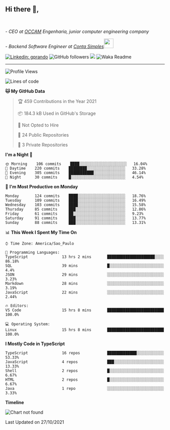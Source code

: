 <h2>Hi there  👋,</h2> </br>

<p><em>- CEO at <a href="https://occamengenharia.com/">OCCAM</a> Engenharia, junior computer engineering company
</em></p>

<p><em>- Backend Software Engineer at <a href="https://contasimples.com">Conta Simples</a><img src="https://media.giphy.com/media/WUlplcMpOCEmTGBtBW/giphy.gif" width="30"> 
</em></p>

[![Linkedin: gprando](https://img.shields.io/badge/-gprando-blue?style=flat-square&logo=Linkedin&logoColor=white&link=https://www.linkedin.com/in/gprando/)](https://www.linkedin.com/in/gprando)
![GitHub followers](https://img.shields.io/github/followers/gprando?label=Follow&style=social)
![](https://visitor-badge.glitch.me/badge?page_id=gprando.gprando)
![Waka Readme](https://github.com/gprando/gprando/workflows/Waka%20Readme/badge.svg)

---
<!--START_SECTION:waka-->
![Profile Views](http://img.shields.io/badge/Profile%20Views-17-blue)

![Lines of code](https://img.shields.io/badge/From%20Hello%20World%20I%27ve%20Written-263639%20lines%20of%20code-blue)

**🐱 My GitHub Data** 

> 🏆 459 Contributions in the Year 2021
 > 
> 📦 184.3 kB Used in GitHub's Storage 
 > 
> 🚫 Not Opted to Hire
 > 
> 📜 24 Public Repositories 
 > 
> 🔑 3 Private Repositories  
 > 
**I'm a Night 🦉** 

```text
🌞 Morning    106 commits    ████░░░░░░░░░░░░░░░░░░░░░   16.04% 
🌆 Daytime    220 commits    ████████░░░░░░░░░░░░░░░░░   33.28% 
🌃 Evening    305 commits    ███████████░░░░░░░░░░░░░░   46.14% 
🌙 Night      30 commits     █░░░░░░░░░░░░░░░░░░░░░░░░   4.54%

```
📅 **I'm Most Productive on Monday** 

```text
Monday       124 commits    ████░░░░░░░░░░░░░░░░░░░░░   18.76% 
Tuesday      109 commits    ████░░░░░░░░░░░░░░░░░░░░░   16.49% 
Wednesday    103 commits    ████░░░░░░░░░░░░░░░░░░░░░   15.58% 
Thursday     85 commits     ███░░░░░░░░░░░░░░░░░░░░░░   12.86% 
Friday       61 commits     ██░░░░░░░░░░░░░░░░░░░░░░░   9.23% 
Saturday     91 commits     ███░░░░░░░░░░░░░░░░░░░░░░   13.77% 
Sunday       88 commits     ███░░░░░░░░░░░░░░░░░░░░░░   13.31%

```


📊 **This Week I Spent My Time On** 

```text
⌚︎ Time Zone: America/Sao_Paulo

💬 Programming Languages: 
TypeScript               13 hrs 2 mins       █████████████████████░░░░   86.18% 
SQL                      39 mins             █░░░░░░░░░░░░░░░░░░░░░░░░   4.4% 
JSON                     29 mins             ░░░░░░░░░░░░░░░░░░░░░░░░░   3.23% 
Markdown                 28 mins             ░░░░░░░░░░░░░░░░░░░░░░░░░   3.19% 
JavaScript               22 mins             ░░░░░░░░░░░░░░░░░░░░░░░░░   2.44%

🔥 Editors: 
VS Code                  15 hrs 8 mins       █████████████████████████   100.0%

💻 Operating System: 
Linux                    15 hrs 8 mins       █████████████████████████   100.0%

```

**I Mostly Code in TypeScript** 

```text
TypeScript               16 repos            █████████████░░░░░░░░░░░░   53.33% 
JavaScript               4 repos             ███░░░░░░░░░░░░░░░░░░░░░░   13.33% 
Shell                    2 repos             █░░░░░░░░░░░░░░░░░░░░░░░░   6.67% 
HTML                     2 repos             █░░░░░░░░░░░░░░░░░░░░░░░░   6.67% 
Java                     1 repo              ░░░░░░░░░░░░░░░░░░░░░░░░░   3.33%

```


**Timeline**

![Chart not found](https://raw.githubusercontent.com/gprando/gprando/master/charts/bar_graph.png) 


 Last Updated on 27/10/2021
<!--END_SECTION:waka-->